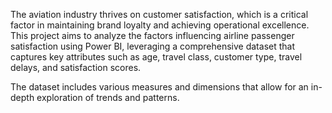 The aviation industry thrives on customer satisfaction, which is a critical factor in maintaining brand loyalty and achieving operational excellence. This project aims to analyze the factors influencing airline passenger satisfaction using Power BI, leveraging a comprehensive dataset that captures key attributes such as age, travel class, customer type, travel delays, and satisfaction scores.

The dataset includes various measures and dimensions that allow for an in-depth exploration of trends and patterns. 
